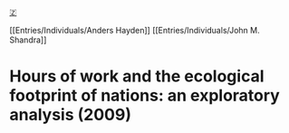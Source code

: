 [🇿](zotero://select/library/items/PFCT8IGY)

[[Entries/Individuals/Anders Hayden]] [[Entries/Individuals/John M. Shandra]] 
# Hours of work and the ecological footprint of nations: an exploratory analysis (2009)


